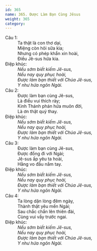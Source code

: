 ```yaml
---
id: 365
name: 365. Được Làm Bạn Cùng Jêsus
weight: 365
category: 
---
```

<dl><dt>Câu 1:</dt><dd data-verse="1">Ta thật là con thơ dại, <br/>Miệng còn hôi sữa kìa; <br/>Nhưng có phép khẩn xin hoài, <br/>Điều Jê-sus hứa kia. </dd><dt>Điệp khúc:</dt><dd data-chorus="1"><em>Nếu sớm biết kiếm Jê-sus, <br/>Nếu nay quy phục hoài, <br/>Được làm bạn thiết với Chúa Jê-sus, <br/>Y như hứa ngôn Ngài. </em></dd><dt>Câu 2:</dt><dd data-verse="2">Được làm bạn cùng Jê-sus, <br/>Là điều vui thích rày; <br/>Kinh Thánh phán hứa muôn đời, <br/>Là ơn thật quý thay. </dd><dt>Điệp khúc:</dt><dd data-chorus="1"><em>Nếu sớm biết kiếm Jê-sus, <br/>Nếu nay quy phục hoài, <br/>Được làm bạn thiết với Chúa Jê-sus, <br/>Y như hứa ngôn Ngài. </em></dd><dt>Câu 3:</dt><dd data-verse="3">Được làm bạn cùng Jê-sus, <br/>Được đồng đi với Ngài; <br/>Jê-sus ấp yêu ta hoài, <br/>Hằng vo đầu nắm tay. </dd><dt>Điệp khúc:</dt><dd data-chorus="1"><em>Nếu sớm biết kiếm Jê-sus, <br/>Nếu nay quy phục hoài, <br/>Được làm bạn thiết với Chúa Jê-sus, <br/>Y như hứa ngôn Ngài. </em></dd><dt>Câu 4:</dt><dd data-verse="4">Ta lòng dặn lòng đêm ngày, <br/>Thành thật yêu mến Ngài; <br/>Sau chắc chắn lên thiên đài, <br/>Cùng vui vầy trước ngai. </dd><dt>Điệp khúc:</dt><dd data-chorus="1"><em>Nếu sớm biết kiếm Jê-sus, <br/>Nếu nay quy phục hoài, <br/>Được làm bạn thiết với Chúa Jê-sus, <br/>Y như hứa ngôn Ngài. </em></dd></dl>
